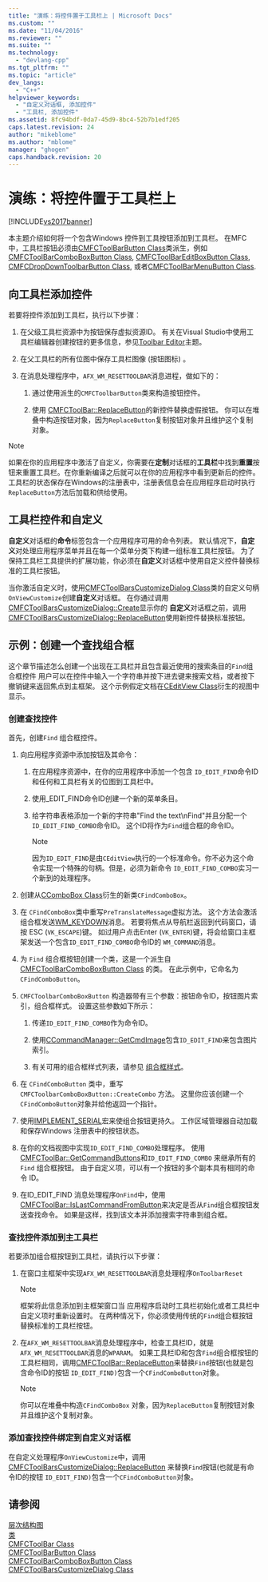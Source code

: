 ```yaml
---
title: "演练：将控件置于工具栏上 | Microsoft Docs"
ms.custom: ""
ms.date: "11/04/2016"
ms.reviewer: ""
ms.suite: ""
ms.technology: 
  - "devlang-cpp"
ms.tgt_pltfrm: ""
ms.topic: "article"
dev_langs: 
  - "C++"
helpviewer_keywords: 
  - "自定义对话框, 添加控件"
  - "工具栏, 添加控件"
ms.assetid: 8fc94bdf-0da7-45d9-8bc4-52b7b1edf205
caps.latest.revision: 24
author: "mikeblome"
ms.author: "mblome"
manager: "ghogen"
caps.handback.revision: 20
---
```

# 演练：将控件置于工具栏上
[!INCLUDE[vs2017banner](../assembler/inline/includes/vs2017banner.md)]

本主题介绍如何将一个包含Windows 控件到工具按钮添加到工具栏。  在MFC中，工具栏按钮必须由[CMFCToolBarButton Class](../mfc/reference/cmfctoolbarbutton-class.md)类派生，例如[CMFCToolBarComboBoxButton Class](../mfc/reference/cmfctoolbarcomboboxbutton-class.md), [CMFCToolBarEditBoxButton Class](../mfc/reference/cmfctoolbareditboxbutton-class.md), [CMFCDropDownToolbarButton Class](../mfc/reference/cmfcdropdowntoolbarbutton-class.md), 或者[CMFCToolBarMenuButton Class](../mfc/reference/cmfctoolbarmenubutton-class.md).  
  
## 向工具栏添加控件  
 若要将控件添加到工具栏，执行以下步骤：  
  
1.  在父级工具栏资源中为按钮保存虚拟资源ID。  有关在Visual Studio中使用工具栏编辑器创建按钮的更多信息，参见[Toolbar Editor](../mfc/toolbar-editor.md)主题。  
  
2.  在父工具栏的所有位图中保存工具栏图像 \(按钮图标\) 。  
  
3.  在消息处理程序中，`AFX_WM_RESETTOOLBAR`消息进程，做如下的：  
  
    1.  通过使用派生的`CMFCToolbarButton`类来构造按钮控件。  
  
    2.  使用 [CMFCToolBar::ReplaceButton](../Topic/CMFCToolBar::ReplaceButton.md)的新控件替换虚假按钮。  你可以在堆叠中构造按钮对象，因为`ReplaceButton`复制按钮对象并且维护这个复制对象。  
  
> [!NOTE]
>  如果在你的应用程序中激活了自定义，你需要在**定制**对话框的**工具栏**中找到**重置**按钮来重置工具栏。在你重新编译之后就可以在你的应用程序中看到更新后的控件。  工具栏的状态保存在Windows的注册表中，注册表信息会在应用程序启动时执行`ReplaceButton`方法后加载和供给使用。  
  
## 工具栏控件和自定义  
 **自定义**对话框的**命令**标签包含一个应用程序可用的命令列表。  默认情况下，**自定义**对处理应用程序菜单并且在每一个菜单分类下构建一组标准工具栏按钮。  为了保持工具栏工具提供的扩展功能，你必须在**自定义**对话框中使用自定义控件替换标准的工具栏按钮。  
  
 当你激活自定义时，使用[CMFCToolBarsCustomizeDialog Class](../mfc/reference/cmfctoolbarscustomizedialog-class.md)类的自定义句柄`OnViewCustomize`创建**自定义**对话框。  在你通过调用[CMFCToolBarsCustomizeDialog::Create](../Topic/CMFCToolBarsCustomizeDialog::Create.md)显示你的 **自定义**对话框之前，调用[CMFCToolBarsCustomizeDialog::ReplaceButton](../Topic/CMFCToolBarsCustomizeDialog::ReplaceButton.md)使用新控件替换标准按钮。  
  
## 示例：创建一个查找组合框  
 这个章节描述怎么创建一个出现在工具栏并且包含最近使用的搜索条目的`Find`组合框控件  用户可以在控件中输入一个字符串并按下进去键来搜索文档，或者按下撤销键来返回焦点到主框架。  这个示例假定文档在[CEditView Class](../mfc/reference/ceditview-class.md)衍生的视图中显示。  
  
### 创建查找控件  
 首先，创建`Find` 组合框控件。  
  
1.  向应用程序资源中添加按钮及其命令：  
  
    1.  在应用程序资源中，在你的应用程序中添加一个包含 `ID_EDIT_FIND`命令ID和任何和工具栏有关的位图到工具栏中。  
  
    2.  使用\_EDIT\_FIND命令ID创建一个新的菜单条目。  
  
    3.  给字符串表格添加一个新的字符串"Find the text\\nFind"并且分配一个 `ID_EDIT_FIND_COMBO`命令ID。  这个ID将作为`Find`组合框的命令ID。  
  
        > [!NOTE]
        >  因为`ID_EDIT_FIND`是由`CEditView`执行的一个标准命令。你不必为这个命令实现一个特殊的句柄。但是，必须为新命令 `ID_EDIT_FIND_COMBO`实习一个新到的处理程序。  
  
2.  创建从[CComboBox Class](../mfc/reference/ccombobox-class.md)衍生的新类`CFindComboBox`。  
  
3.  在 `CFindComboBox`类中重写`PreTranslateMessage`虚拟方法。  这个方法会激活组合框发送[WM\_KEYDOWN](http://msdn.microsoft.com/library/windows/desktop/ms646280)消息。  若要将焦点从导航栏返回到代码窗口，请按 ESC \(`VK_ESCAPE`\)键。  如过用户点击Enter \(`VK_ENTER`\)键，将会给窗口主框架发送一个包含`ID_EDIT_FIND_COMBO`命令ID的 `WM_COMMAND`消息。  
  
4.  为 `Find` 组合框按钮创建一个类，这是一个派生自 [CMFCToolBarComboBoxButton Class](../mfc/reference/cmfctoolbarcomboboxbutton-class.md) 的类。  在此示例中，它命名为`CFindComboButton`。  
  
5.  `CMFCToolbarComboBoxButton` 构造器带有三个参数：按钮命令ID，按钮图片索引，组合框样式。  设置这些参数如下所示：  
  
    1.  传递`ID_EDIT_FIND_COMBO`作为命令ID。  
  
    2.  使用[CCommandManager::GetCmdImage](http://msdn.microsoft.com/zh-cn/4094d08e-de74-4398-a483-76d27a742dca)包含`ID_EDIT_FIND`来包含图片索引。  
  
    3.  有关可用的组合框样式列表，请参见 [组合框样式](../mfc/reference/combo-box-styles.md)。  
  
6.  在 `CFindComboButton` 类中，重写 `CMFCToolbarComboBoxButton::CreateCombo` 方法。  这里你应该创建一个`CFindComboButton`对象并给他返回一个指针。  
  
7.  使用[IMPLEMENT\_SERIAL](../Topic/IMPLEMENT_SERIAL.md)宏来使组合按钮更持久。  工作区域管理器自动加载和保存Windows 注册表中的按钮状态。  
  
8.  在你的文档视图中实现`ID_EDIT_FIND_COMBO`处理程序。  使用[CMFCToolBar::GetCommandButtons](../Topic/CMFCToolBar::GetCommandButtons.md)和`ID_EDIT_FIND_COMBO` 来继承所有的`Find` 组合框按钮。  由于自定义项，可以有一个按钮的多个副本具有相同的命令 ID。  
  
9. 在ID\_EDIT\_FIND 消息处理程序`OnFind`中，使用[CMFCToolBar::IsLastCommandFromButton](../Topic/CMFCToolBar::IsLastCommandFromButton.md)来决定是否从`Find`组合框按钮发送查找命令。  如果是这样，找到该文本并添加搜索字符串到组合框。  
  
### 查找控件添加到主工具栏  
 若要添加组合框按钮到工具栏，请执行以下步骤：  
  
1.  在窗口主框架中实现`AFX_WM_RESETTOOLBAR`消息处理程序`OnToolbarReset`  
  
    > [!NOTE]
    >  框架将此信息添加到主框架窗口当 应用程序启动时工具栏初始化或者工具栏中自定义项时重新设置时。  在两种情况下，你必须使用传统的`Find`组合框按钮替换标准的工具栏按钮。  
  
2.  在`AFX_WM_RESETTOOLBAR`消息处理程序中，检查工具栏ID，就是`AFX_WM_RESETTOOLBAR`消息的`WPARAM`。  如果工具栏ID和包含`Find`组合框按钮的工具栏相同，调用[CMFCToolBar::ReplaceButton](../Topic/CMFCToolBar::ReplaceButton.md)来替换`Find`按钮\(也就是包含命令ID的按钮 `ID_EDIT_FIND)`包含一个`CFindComboButton`对象。  
  
    > [!NOTE]
    >  你可以在堆叠中构造`CFindComboBox` 对象，因为`ReplaceButton`复制按钮对象并且维护这个复制对象。  
  
### 添加查找控件绑定到自定义对话框  
 在自定义处理程序`OnViewCustomize`中，调用[CMFCToolBarsCustomizeDialog::ReplaceButton](../Topic/CMFCToolBarsCustomizeDialog::ReplaceButton.md) 来替换`Find`按钮\(也就是有命令ID的按钮 `ID_EDIT_FIND)`包含一个`CFindComboButton`对象。  
  
## 请参阅  
 [层次结构图](../mfc/hierarchy-chart.md)   
 [类](../mfc/reference/mfc-classes.md)   
 [CMFCToolBar Class](../mfc/reference/cmfctoolbar-class.md)   
 [CMFCToolBarButton Class](../mfc/reference/cmfctoolbarbutton-class.md)   
 [CMFCToolBarComboBoxButton Class](../mfc/reference/cmfctoolbarcomboboxbutton-class.md)   
 [CMFCToolBarsCustomizeDialog Class](../mfc/reference/cmfctoolbarscustomizedialog-class.md)
